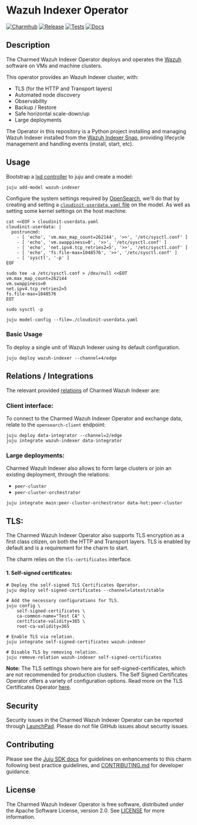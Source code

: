 # Wazuh Indexer Operator
[![Charmhub](https://charmhub.io/wazuh-indexer/badge.svg)](https://charmhub.io/wazuh-indexer)
[![Release](https://github.com/canonical/wazuh-indexer-operator/actions/workflows/release.yaml/badge.svg)](https://github.com/canonical/wazuh-indexer-operator/actions/workflows/release.yaml)
[![Tests](https://github.com/canonical/wazuh-indexer-operator/actions/workflows/ci.yaml/badge.svg?branch=main)](https://github.com/canonical/wazuh-indexer-operator/actions/workflows/ci.yaml)
[![Docs](https://github.com/canonical/wazuh-indexer-operator/actions/workflows/sync_docs.yaml/badge.svg)](https://github.com/canonical/wazuh-indexer-operator/actions/workflows/sync_docs.yaml)

## Description

The Charmed Wazuh Indexer Operator deploys and operates the [Wazuh](https://wazuh.com/) software on VMs and machine clusters.

This operator provides an Wazuh Indexer cluster, with:
- TLS (for the HTTP and Transport layers)
- Automated node discovery
- Observability
- Backup / Restore
- Safe horizontal scale-down/up
- Large deployments

The Operator in this repository is a Python project installing and managing Wazuh Indexer installed from the [Wazuh Indexer Snap](https://snapcraft.io/wazuh-indexer), providing lifecycle management and handling events (install, start, etc).

## Usage

Bootstrap a [lxd controller](https://juju.is/docs/olm/lxd#heading--create-a-controller) to juju and create a model:

```shell
juju add-model wazuh-indexer
```

Configure the system settings required by [OpenSearch](https://opensearch.org/docs/latest/install-and-configure/install-opensearch/index/),
we'll do that by creating and setting a [`cloudinit-userdata.yaml` file](https://juju.is/docs/olm/juju-model-config) on the model. 
As well as setting some kernel settings on the host machine.
```
cat <<EOF > cloudinit-userdata.yaml
cloudinit-userdata: |
  postruncmd:
    - [ 'echo', 'vm.max_map_count=262144', '>>', '/etc/sysctl.conf' ]
    - [ 'echo', 'vm.swappiness=0', '>>', '/etc/sysctl.conf' ]
    - [ 'echo', 'net.ipv4.tcp_retries2=5', '>>', '/etc/sysctl.conf' ]
    - [ 'echo', 'fs.file-max=1048576', '>>', '/etc/sysctl.conf' ]
    - [ 'sysctl', '-p' ]
EOF

sudo tee -a /etc/sysctl.conf > /dev/null <<EOT
vm.max_map_count=262144
vm.swappiness=0
net.ipv4.tcp_retries2=5
fs.file-max=1048576
EOT

sudo sysctl -p

juju model-config --file=./cloudinit-userdata.yaml
```

### Basic Usage
To deploy a single unit of Wazuh Indexer using its default configuration.

```shell
juju deploy wazuh-indexer --channel=4/edge
```

## Relations / Integrations

The relevant provided [relations](https://juju.is/docs/olm/relations) of Charmed Wazuh Indexer are:

### Client interface:

To connect to the Charmed Wazuh Indexer Operator and exchange data, relate to the `opensearch-client` endpoint:

```shell
juju deploy data-integrator --channel=2/edge
juju integrate wazuh-indexer data-integrator
```

### Large deployments:
Charmed Wazuh Indexer also allows to form large clusters or join an existing deployment, through the relations:
- `peer-cluster`
- `peer-cluster-orchestrator`
```
juju integrate main:peer-cluster-orchestrator data-hot:peer-cluster
```

## TLS:

The Charmed Wazuh Indexer Operator also supports TLS encryption as a first class citizen, on both the HTTP and Transport layers. 
TLS is enabled by default and is a requirement for the charm to start.

The charm relies on the `tls-certificates` interface.

#### 1. Self-signed certificates:
```shell
# Deploy the self-signed TLS Certificates Operator.
juju deploy self-signed-certificates --channel=latest/stable

# Add the necessary configurations for TLS.
juju config \
    self-signed-certificates \
    ca-common-name="Test CA" \
    certificate-validity=365 \
    root-ca-validity=365
    
# Enable TLS via relation.
juju integrate self-signed-certificates wazuh-indexer

# Disable TLS by removing relation.
juju remove-relation wazuh-indexer self-signed-certificates
```

**Note:** The TLS settings shown here are for self-signed-certificates, which are not recommended for production clusters. The Self Signed Certificates Operator offers a variety of configuration options. Read more on the TLS Certificates Operator [here](https://charmhub.io/self-signed-certificates).

## Security
Security issues in the Charmed Wazuh Indexer Operator can be reported through [LaunchPad](https://wiki.ubuntu.com/DebuggingSecurity#How%20to%20File). Please do not file GitHub issues about security issues.

## Contributing

Please see the [Juju SDK docs](https://juju.is/docs/sdk) for guidelines on enhancements to this charm following best practice guidelines, and [CONTRIBUTING.md](https://github.com/canonical/wazuh-indexer-operator/blob/main/CONTRIBUTING.md) for developer guidance.

## License
The Charmed Wazuh Indexer Operator is free software, distributed under the Apache Software License, version 2.0. See [LICENSE](https://github.com/canonical/wazuh-indexer-operator/blob/main/LICENSE) for more information.
